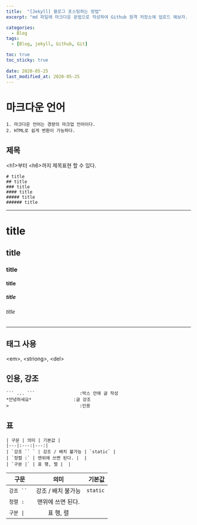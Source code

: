 ```yaml
---
title:  "[Jekyll] 블로그 포스팅하는 방법"
excerpt: "md 파일에 마크다운 문법으로 작성하여 Github 원격 저장소에 업로드 해보자. 에디터는 Visual Studio code 사용! 로컬 서버에서 확인도 해보자. "

categories:
  - Blog
tags:
  - [Blog, jekyll, Github, Git]

toc: true
toc_sticky: true
 
date: 2020-05-25
last_modified_at: 2020-05-25
---
```


# 마크다운 언어 
```
1. 마크다운 언어는 경량의 마크업 언어이다.
2. HTML로 쉽게 변환이 가능하다.
```

## 제목
\<h1>부터 \<h6>까지 제목표현 할 수 있다.
```
# title
## title
### title
#### title
##### title
###### title
```
***
# title
## title
### title
#### title
##### title
###### title
***

##  태그 사용
\<em>, \<striong>, \<del>

## 인용, 강조
```
``` ... ```                 :박스 안에 글 작성
*안녕하세요*                :글 강조
>                           :인용 
```

## 표
```
| 구문 | 의미 | 기본값 |
|---|:---:|---:|
| `강조 `` ` | 강조 / 배치 불가능 | `static` |
| `정렬 :` | 맨위에 쓰면 된다. |  |
| `구분 |` | 표 행, 렬 |  |
```

| 구문 | 의미 | 기본값 |
|---|:---:|---:|
| `강조 `` ` | 강조 / 배치 불가능 | `static` |
| `정렬 :` | 맨위에 쓰면 된다. |  |
| `구분 \| ` | 표 행, 렬 |  |

